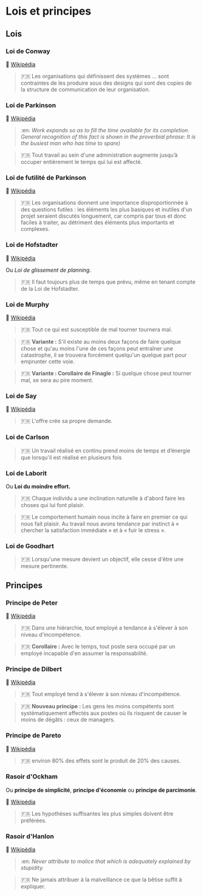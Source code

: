 # Lois et principes

## Lois

### Loi de Conway

:link: [Wikipédia](https://fr.wikipedia.org/wiki/Loi_de_Conway)

> :fr: Les organisations qui définissent des systèmes ... sont contraintes de les produire sous des designs qui sont des copies de la structure de communication de leur organisation.

### Loi de Parkinson

:link: [Wikipédia](https://fr.wikipedia.org/wiki/Loi_de_Parkinson)

> :en: _Work expands so as to fill the time available for its completion. General recognition of this fact is shown in the proverbial phrase: It is the busiest man who has time to spare)_

> :fr: Tout travail au sein d'une administration augmente jusqu’à occuper entièrement le temps qui lui est affecté.

### Loi de futilité de Parkinson

:link: [Wikipédia](https://fr.wikipedia.org/wiki/Loi_de_futilit%C3%A9_de_Parkinson)

> :fr: Les organisations donnent une importance disproportionnée à des questions futiles : les éléments les plus basiques et inutiles d'un projet seraient discutés longuement, car compris par tous et donc faciles à traiter, au détriment des éléments plus importants et complexes.

### Loi de Hofstadter

:link: [Wikipédia](https://fr.wikipedia.org/wiki/Loi_de_Hofstadter)

Ou _Loi de glissement de planning_.

> :fr: Il faut toujours plus de temps que prévu, même en tenant compte de la Loi de Hofstadter.

### Loi de Murphy

:link: [Wikipédia](https://fr.wikipedia.org/wiki/Loi_de_Murphy)

> :fr: Tout ce qui est susceptible de mal tourner tournera mal.

> :fr: **Variante :** S'il existe au moins deux façons de faire quelque chose et qu'au moins l'une de ces façons peut entraîner une catastrophe, il se trouvera forcément quelqu'un quelque part pour emprunter cette voie.

> :fr: **Variante : Corollaire de Finagle :** Si quelque chose peut tourner mal, se sera au pire moment.

### Loi de Say

:link: [Wikipédia](https://fr.wikipedia.org/wiki/Loi_de_Say)

> :fr: L'offre crée sa propre demande.

### Loi de Carlson

> :fr: Un travail réalisé en continu prend moins de temps et d’énergie que lorsqu'il est réalisé en plusieurs fois

### Loi de Laborit

Ou **Loi du moindre effort.**

> :fr: Chaque individu a une inclination naturelle à d'abord faire les choses qui lui font plaisir.

> :fr: Le comportement humain nous incite à faire en premier ce qui nous fait plaisir. Au travail nous avons tendance par instinct à « chercher la satisfaction immédiate » et à « fuir le stress ».

### Loi de Goodhart

> :fr: Lorsqu'une mesure devient un objectif, elle cesse d'être une mesure pertinente.

## Principes

### Principe de Peter

:link: [Wikipédia](https://fr.wikipedia.org/wiki/Principe_de_Peter)

> :fr: Dans une hiérarchie, tout employé a tendance à s'élever à son niveau d'incompétence.

> :fr: **Corollaire :** Avec le temps, tout poste sera occupé par un employé incapable d'en assumer la responsabilité.

### Principe de Dilbert

:link: [Wikipédia](https://fr.wikipedia.org/wiki/Principe_de_Dilbert)

> :fr: Tout employé tend à s'élever à son niveau d'incompétence.

> :fr: **Nouveau principe :** Les gens les moins compétents sont systématiquement affectés aux postes où ils risquent de causer le moins de dégâts : ceux de managers.

### Principe de Pareto

:link: [Wikipédia](https://fr.wikipedia.org/wiki/Principe_de_Pareto)

> :fr: environ 80% des effets sont le produit de 20% des causes.

### Rasoir d'Ockham

Ou **principe de simplicité**, **principe d'économie** ou **principe de parcimonie**.

:link: [Wikipédia](https://fr.wikipedia.org/wiki/Rasoir_d%27Ockham)

> :fr: Les hypothèses suffisantes les plus simples doivent être préférées.

### Rasoir d'Hanlon

:link: [Wikipédia](https://fr.wikipedia.org/wiki/Rasoir_d%27Hanlon)

> :en: _Never attribute to malice that which is adequately explained by stupidity._

> :fr: Ne jamais attribuer à la malveillance ce que la bêtise suffit à expliquer.
